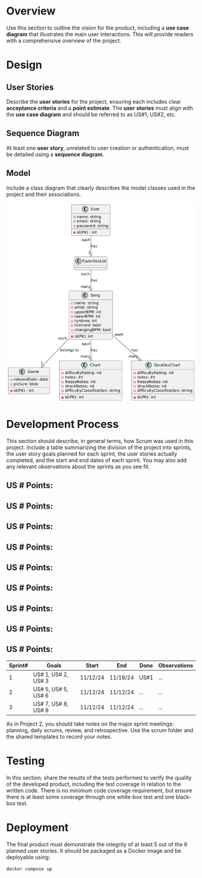 # Overview

Use this section to outline the vision for the product, including a **use case diagram** that illustrates the main user interactions. This will provide readers with a comprehensive overview of the project.

# Design

## User Stories

Describe the **user stories** for the project, ensuring each includes clear **acceptance criteria** and a **point estimate**. The **user stories** must align with the **use case diagram** and should be referred to as US#1, US#2, etc. 

## Sequence Diagram

At least one **user story**, unrelated to user creation or authentication, must be detailed using a **sequence diagram**.

## Model 

Include a class diagram that clearly describes the model classes used in the project and their associations.

![pics/class_diagram.png](pics/class_diagram.png)

# Development Process 

This section should describe, in general terms, how Scrum was used in this project. Include a table summarizing the division of the project into sprints, the user story goals planned for each sprint, the user stories actually completed, and the start and end dates of each sprint. You may also add any relevant observations about the sprints as you see fit.

## US # Points:

## US # Points:

## US # Points:

## US # Points:

## US # Points:

## US # Points:

## US # Points:

## US # Points:

## US # Points:

|Sprint#|Goals|Start|End|Done|Observations|
|---|---|---|---|---|---|
|1|US# 1, US# 2, US# 3|11/12/24|11/18/24| US#1 | ... |
|2|US# 5, US# 5, US# 6|11/12/24|11/12/24| ... | ... |
|3|US# 7, US# 8, US# 9|11/12/24|11/12/24| ... | ... |

As in Project 2, you should take notes on the major sprint meetings: planning, daily scrums, review, and retrospective. Use the scrum folder and the shared templates to record your notes.

# Testing 

In this section, share the results of the tests performed to verify the quality of the developed product, including the test coverage in relation to the written code. There is no minimum code coverage requirement, but ensure there is at least some coverage through one white-box test and one black-box test.

# Deployment 

The final product must demonstrate the integrity of at least 5 out of the 6 planned user stories. It should be packaged as a Docker image and be deployable using:

```
docker compose up
```